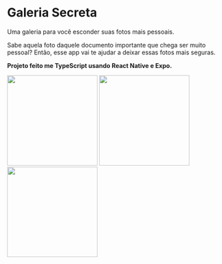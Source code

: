# Galeria Secreta 

<p>Uma galeria para você esconder suas fotos mais pessoais.</p>
<p>Sabe aquela foto daquele documento importante que chega ser muito pessoal? Então, esse app vai te ajudar a deixar essas fotos mais seguras.</p>

<strong>Projeto feito me TypeScript usando React Native e Expo.</strong>

<div>
  <img src="https://user-images.githubusercontent.com/96798108/195998431-2dd6c27d-af1b-4bc4-a8f9-dd819d5c9471.jpg" width="210px" />
  <img src="https://user-images.githubusercontent.com/96798108/195998402-3c4f9b00-f768-4b59-a3c5-f74876cfb25b.jpg" width="210px" />
  <img src="https://user-images.githubusercontent.com/96798108/195998314-a3a12d6c-54c0-493f-98e5-b94972a36eaf.jpg" width="210px" />
</div>
